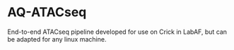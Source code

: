 # AQ-ATACseq
End-to-end ATACseq pipeline developed for use on Crick in LabAF, but can be adapted for any linux machine.
